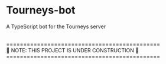 # Tourneys-bot

A TypeScript bot for the Tourneys server

<p>
<br>
============================================= <br>
🚧 NOTE: THIS PROJECT IS UNDER CONSTRUCTION 🚧 <br>
============================================= <br>
</p>
